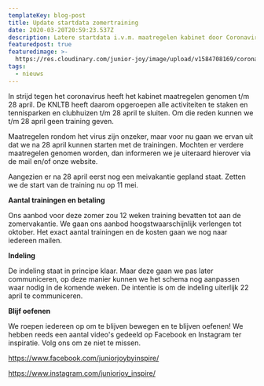 ```yaml
---
templateKey: blog-post
title: Update startdata zomertraining
date: 2020-03-20T20:59:23.537Z
description: Latere startdata i.v.m. maatregelen kabinet door Coronavirus
featuredpost: true
featuredimage: >-
  https://res.cloudinary.com/junior-joy/image/upload/v1584708169/corona_knrrqu.jpg
tags:
  - nieuws
---
```

In strijd tegen het coronavirus heeft het kabinet maatregelen genomen t/m 28 april. De KNLTB heeft daarom opgeroepen alle activiteiten te staken en tennisparken en clubhuizen t/m 28 april te sluiten. Om die reden kunnen we t/m 28 april geen training geven.

Maatregelen rondom het virus zijn onzeker, maar voor nu gaan we ervan uit dat we na 28 april kunnen starten met de trainingen. Mochten er verdere maatregelen genomen worden, dan informeren we je uiteraard hierover via de mail en/of onze website.

Aangezien er na 28 april eerst nog een meivakantie gepland staat. Zetten we de start van de training nu op 11 mei. 

**Aantal trainingen en betaling**

Ons aanbod voor deze zomer zou 12 weken training bevatten tot aan de zomervakantie. We gaan ons aanbod hoogstwaarschijnlijk verlengen tot oktober. Het exact aantal trainingen en de kosten gaan we nog naar iedereen mailen.

**Indeling**

De indeling staat in principe klaar. Maar deze gaan we pas later communiceren, op deze manier kunnen we het schema nog aanpassen waar nodig in de komende weken. De intentie is om de indeling uiterlijk 22 april te communiceren. 

**Blijf oefenen**

We roepen iedereen op om te blijven bewegen en te blijven oefenen! We hebben reeds een aantal video's gedeeld op Facebook en Instagram ter inspiratie. Volg ons om ze niet te missen.

<https://www.facebook.com/juniorjoybyinspire/>

<https://www.instagram.com/juniorjoy_inspire/>

